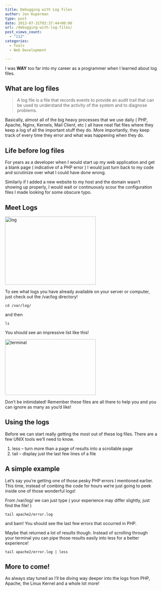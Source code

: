 ```yaml
---
title: Debugging with Log Files
author: Jon Kuperman
type: post
date: 2013-07-31T03:37:44+00:00
url: /debugging-with-log-files/
post_views_count:
  - "112"
categories:
  - Tools
  - Web Development

---
```

I was **WAY** too far into my career as a programmer when I learned about log files.

## What are log files

> A log file is a file that records events to provide an audit trail that can be used to understand the activity of the system and to diagnose problems.

Basically, almost all of the big heavy processes that we use daily ( PHP, Apache, Nginx, Kernels, Mail Client, etc ) all have neat flat files where they keep a log of all the important stuff they do. More importantly, they keep track of every time they error and what was happening when they do.

## Life before log files

For years as a developer when I would start up my web application and get a blank page ( indicative of a PHP error ) I would just turn back to my code and scrutinize over what I could have done wrong.

Similarly if I added a new website to my host and the domain wasn&#8217;t showing up properly, I would wait or continuously scour the configuration files I made looking for some obscure typo.

## Meet Logs

[<img class="alignnone size-medium wp-image-38" alt="log" src="https://codeplanet.io/wp-content/uploads/2013/07/log-300x225.png" width="300" height="225" srcset="https://codeplanet.io/wp-content/uploads/2013/07/log-300x225.png 300w, https://codeplanet.io/wp-content/uploads/2013/07/log.png 400w" sizes="(max-width: 300px) 100vw, 300px" />][1]

To see what logs you have already available on your server or computer, just check out the /var/log directory!

    cd /var/log/

and then

    ls

You should see an impressive list like this!

[<img class="alignnone size-medium wp-image-46" alt="terminal" src="https://codeplanet.io/wp-content/uploads/2013/07/terminal-300x184.png" width="300" height="184" srcset="https://codeplanet.io/wp-content/uploads/2013/07/terminal-300x184.png 300w, https://codeplanet.io/wp-content/uploads/2013/07/terminal-768x471.png 768w, https://codeplanet.io/wp-content/uploads/2013/07/terminal.png 851w" sizes="(max-width: 300px) 100vw, 300px" />][2]

Don&#8217;t be intimidated! Remember these files are all there to help you and you can ignore as many as you&#8217;d like!

## Using the logs

Before we can start really getting the most out of these log files. There are a few UNIX tools we&#8217;ll need to know.

  1. less &#8211; turn more than a page of results into a scrollable page
  2. tail &#8211; display just the last few lines of a file

## A simple example

Let&#8217;s say you&#8217;re getting one of those pesky PHP errors I mentioned earlier. This time, instead of combing the code for hours we&#8217;re just going to peek inside one of those wonderful logs!

From /var/log/ we can just type ( your experience may differ slightly, just find the file! )

    tail apache2/error.log

and bam! You should see the last few errors that occurred in PHP.

Maybe that returned a lot of results though. Instead of scrolling through your terminal you can pipe those results easily into less for a better experience!

    tail apache2/error.log | less

## More to come!

As always stay tuned as I&#8217;ll be diving way deeper into the logs from PHP, Apache, the Linux Kernel and a whole lot more!

 [1]: https://codeplanet.io/wp-content/uploads/2013/07/log.png
 [2]: https://codeplanet.io/wp-content/uploads/2013/07/terminal.png